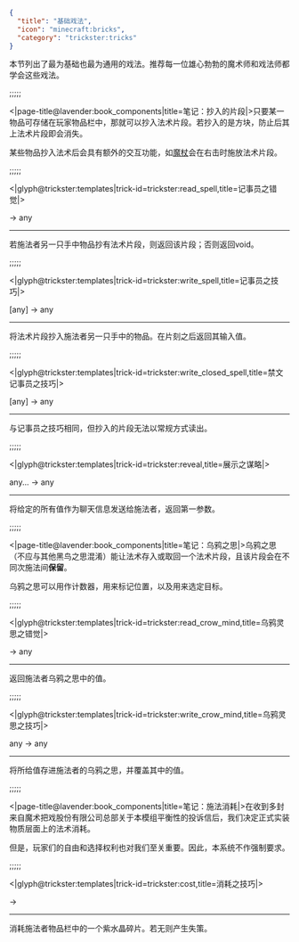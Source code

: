 ```json
{
  "title": "基础戏法",
  "icon": "minecraft:bricks",
  "category": "trickster:tricks"
}
```

本节列出了最为基础也最为通用的戏法。推荐每一位雄心勃勃的魔术师和戏法师都学会这些戏法。

;;;;;

<|page-title@lavender:book_components|title=笔记：抄入的片段|>只要某一物品可存储在玩家物品栏中，那就可以抄入法术片段。若抄入的是方块，防止后其上法术片段即会消失。


某些物品抄入法术后会具有额外的交互功能，如[魔杖](^trickster:items/wand)会在右击时施放法术片段。

;;;;;

<|glyph@trickster:templates|trick-id=trickster:read_spell,title=记事员之错觉|>

-> any

---

若施法者另一只手中物品抄有法术片段，则返回该片段；否则返回void。

;;;;;

<|glyph@trickster:templates|trick-id=trickster:write_spell,title=记事员之技巧|>

[any] -> any

---

将法术片段抄入施法者另一只手中的物品。在片刻之后返回其输入值。

;;;;;

<|glyph@trickster:templates|trick-id=trickster:write_closed_spell,title=禁文记事员之技巧|>

[any] -> any

---

与记事员之技巧相同，但抄入的片段无法以常规方式读出。

;;;;;

<|glyph@trickster:templates|trick-id=trickster:reveal,title=展示之谋略|>

any... -> any

---

将给定的所有值作为聊天信息发送给施法者，返回第一参数。

;;;;;

<|page-title@lavender:book_components|title=笔记：乌鸦之思|>乌鸦之思（不应与其他黑鸟之思混淆）能让法术存入或取回一个法术片段，且该片段会在不同次施法间**保留**。


乌鸦之思可以用作计数器，用来标记位置，以及用来选定目标。

;;;;;

<|glyph@trickster:templates|trick-id=trickster:read_crow_mind,title=乌鸦灵思之错觉|>

-> any

---

返回施法者乌鸦之思中的值。

;;;;;

<|glyph@trickster:templates|trick-id=trickster:write_crow_mind,title=乌鸦灵思之技巧|>

any -> any

---

将所给值存进施法者的乌鸦之思，并覆盖其中的值。

;;;;;

<|page-title@lavender:book_components|title=笔记：施法消耗|>在收到多封来自魔术把戏股份有限公司总部关于本模组平衡性的投诉信后，我们决定正式实装物质层面上的法术消耗。


但是，玩家们的自由和选择权利也对我们至关重要。因此，本系统不作强制要求。

;;;;;

<|glyph@trickster:templates|trick-id=trickster:cost,title=消耗之技巧|>

->

---

消耗施法者物品栏中的一个紫水晶碎片。若无则产生失策。
